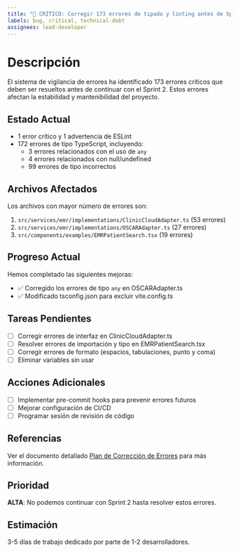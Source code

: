```yaml
---
title: "🔴 CRÍTICO: Corregir 173 errores de tipado y linting antes de Sprint 2"
labels: bug, critical, technical-debt
assignees: lead-developer
---
```


# Descripción

El sistema de vigilancia de errores ha identificado 173 errores críticos que deben ser resueltos antes de continuar con el Sprint 2. Estos errores afectan la estabilidad y mantenibilidad del proyecto.

## Estado Actual

- 1 error crítico y 1 advertencia de ESLint
- 172 errores de tipo TypeScript, incluyendo:
  - 3 errores relacionados con el uso de `any`
  - 4 errores relacionados con null/undefined
  - 99 errores de tipo incorrectos

## Archivos Afectados

Los archivos con mayor número de errores son:

1. `src/services/emr/implementations/ClinicCloudAdapter.ts` (53 errores)
2. `src/services/emr/implementations/OSCARAdapter.ts` (27 errores)
3. `src/components/examples/EMRPatientSearch.tsx` (19 errores)

## Progreso Actual

Hemos completado las siguientes mejoras:

- ✅ Corregido los errores de tipo `any` en OSCARAdapter.ts
- ✅ Modificado tsconfig.json para excluir vite.config.ts

## Tareas Pendientes

- [ ] Corregir errores de interfaz en ClinicCloudAdapter.ts
- [ ] Resolver errores de importación y tipo en EMRPatientSearch.tsx
- [ ] Corregir errores de formato (espacios, tabulaciones, punto y coma)
- [ ] Eliminar variables sin usar

## Acciones Adicionales

- [ ] Implementar pre-commit hooks para prevenir errores futuros
- [ ] Mejorar configuración de CI/CD
- [ ] Programar sesión de revisión de código

## Referencias

Ver el documento detallado [Plan de Corrección de Errores](../error-corrections.md) para más información.

## Prioridad

**ALTA**: No podemos continuar con Sprint 2 hasta resolver estos errores.

## Estimación

3-5 días de trabajo dedicado por parte de 1-2 desarrolladores.
